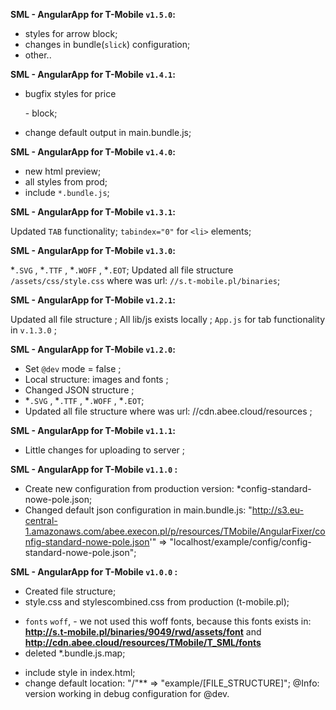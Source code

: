 **SML - AngularApp for T-Mobile `v1.5.0`:**

+ styles for arrow block;
+ changes in bundle(`slick`) configuration;
+ other..

**SML - AngularApp for T-Mobile `v1.4.1`:**

+ bugfix styles for price <p> - block;
+ change default output in main.bundle.js;

**SML - AngularApp for T-Mobile `v1.4.0`:**

+ new html preview;
+ all styles from prod;
+ include `*.bundle.js`;

**SML - AngularApp for T-Mobile `v1.3.1`:**

Updated `TAB` functionality;
`tabindex="0"` for `<li>` elements;

**SML - AngularApp for T-Mobile `v1.3.0`:**

*`.SVG` , *`.TTF` , *`.WOFF` , *`.EOT`;
Updated all file structure `/assets/css/style.css` where was url: `//s.t-mobile.pl/binaries`;

**SML - AngularApp for T-Mobile `v1.2.1`:**

Updated all file structure ;
All lib/js exists locally ;
`App.js` for tab functionality in `v.1.3.0` ;  


**SML - AngularApp for T-Mobile `v1.2.0`:**
+ Set `@dev` mode = false ; 
+ Local structure: images and fonts ; 
+ Changed JSON structure ;
+ *`.SVG` , *`.TTF` , *`.WOFF` , *`.EOT`;
+ Updated all file structure where was url: //cdn.abee.cloud/resources ; 

**SML - AngularApp for T-Mobile `v1.1.1`:**
+ Little changes for uploading to server ;

**SML - AngularApp for T-Mobile `v1.1.0` :**
+ Create new configuration from production version: *config-standard-nowe-pole.json; 
+ Changed default json configuration in main.bundle.js: "http://s3.eu-central-1.amazonaws.com/abee.execon.pl/p/resources/TMobile/AngularFixer/config-standard-nowe-pole.json'" => "localhost/example/config/config-standard-nowe-pole.json";

**SML - AngularApp for T-Mobile `v1.0.0` :**
+ Created file structure;
+ style.css and stylescombined.css from production (t-mobile.pl);
- `fonts` `woff`, - we not used this woff fonts, because this fonts exists in:
**http://s.t-mobile.pl/binaries/9049/rwd/assets/font** and **http://cdn.abee.cloud/resources/TMobile/T_SML/fonts**
- deleted *.bundle.js.map;
+ include style in index.html;
+ change default location:  "/"** => "example/[FILE_STRUCTURE]";
@Info: version working in debug configuration for @dev.
